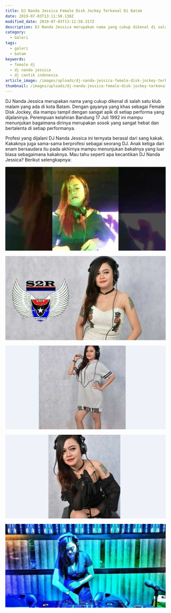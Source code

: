 ```yaml
---
title: DJ Nanda Jessica Female Disk Jockey Terkenal Di Batam
date: 2019-07-03T13:11:50.138Z
modified_date: 2019-07-03T13:11:50.317Z
description: DJ Nanda Jessica merupakan nama yang cukup dikenal di salah satu klub malam yang ada di kota Batam. Dengan gayanya yang khas sebagai Female Disk Jockey.
category:
  - Galeri
tags:
  - galeri
  - batam
keywords:
  - female dj
  - dj nanda jessica
  - dj cantik indonesia
article_image: /images/uploads/dj-nanda-jessica-female-disk-jockey-terkenal-di-batam-1.jpg
thumbnail: /images/uploads/dj-nanda-jessica-female-disk-jockey-terkenal-di-batam-4-010.jpg
---
```

DJ Nanda Jessica merupakan nama yang cukup dikenal di salah satu klub malam yang ada di kota Batam. Dengan gayanya yang khas sebagai Female Disk Jockey, dia mampu tampil dengan sangat apik di setiap performa yang dijalaninya. Perempuan kelahiran Bandung 17 Juli 1992 ini mampu menunjukan bagaimana dirinya merupakan sosok yang sangat hebat dan bertalenta di setiap performanya.

Profesi yang dijalani DJ Nanda Jessica ini ternyata berasal dari sang kakak. Kakaknya juga sama-sama berprofesi sebagai seorang DJ. Anak ketiga dari enam bersaudara itu pada akhirnya mampu menunjukan bakatnya yang luar biasa sebagaimana kakaknya. Mau tahu seperti apa kecantikan DJ Nanda Jessica? Berikut selengkapnya:

![DJ Nanda Jessica Female Disk Jockey Terkenal Di Batam](/images/uploads/dj-nanda-jessica-female-disk-jockey-terkenal-di-batam-5.jpg)

![DJ Nanda Jessica Female Disk Jockey Terkenal Di Batam](/images/uploads/dj-nanda-jessica-female-disk-jockey-terkenal-di-batam-4.jpg)

![DJ Nanda Jessica Female Disk Jockey Terkenal Di Batam](/images/uploads/dj-nanda-jessica-female-disk-jockey-terkenal-di-batam-3.jpg)

![DJ Nanda Jessica Female Disk Jockey Terkenal Di Batam](/images/uploads/dj-nanda-jessica-female-disk-jockey-terkenal-di-batam-2.jpg)

![DJ Nanda Jessica Female Disk Jockey Terkenal Di Batam](/images/uploads/dj-nanda-jessica-female-disk-jockey-terkenal-di-batam-1.jpg)
